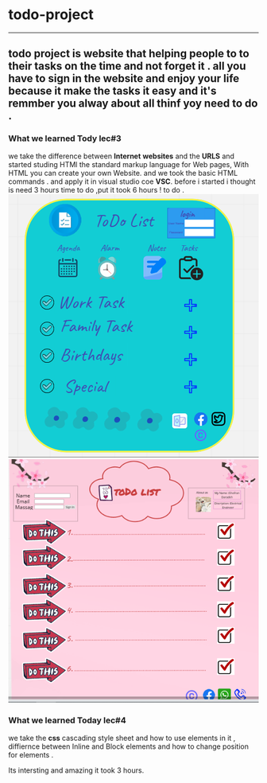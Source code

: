 # todo-project
----

todo project is website that helping people to to their tasks on the time and not forget it .
all you have to sign in the website and enjoy your life because it make the tasks it easy and it's remmber you alway about all thinf yoy need to do .
---
### What we learned Tody lec#3
we take the difference between **Internet** **websites** and the **URLS** 
and started studing HTMl the standard markup language for Web pages, With HTML you can create your own Website.
and we took the basic HTML commands . and apply it in visual studio coe **VSC**.
 before i started i thought is need 3 hours time to do ,put it took 6 hours ! to do .
 ![Alt text](./pic/todo1.PNG)
 ![Alt text](./pic/todo2.PNG)

### What we learned Today lec#4
we take the **css** cascading style sheet 
and how to use elements in it , diffiernce between Inline and Block elements and how to change position for elements .

Its intersting and amazing it took 3 hours.


 